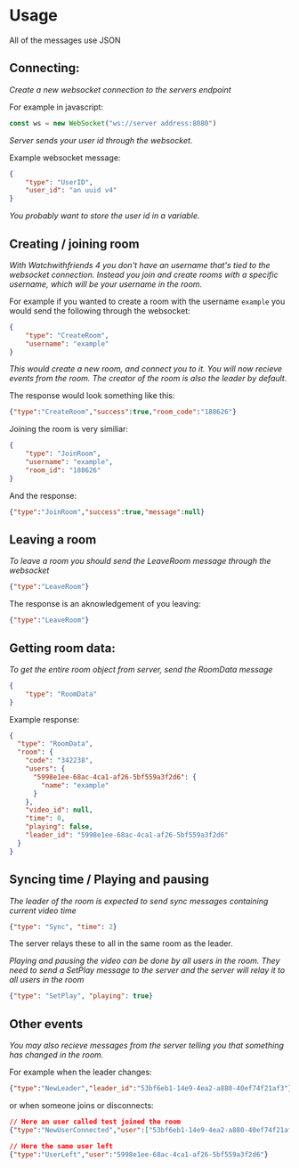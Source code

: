 # Usage
All of the messages use JSON
## Connecting:
*Create a new websocket connection to the servers endpoint*

For example in javascript:
```js
const ws = new WebSocket("ws://server address:8080")
```
*Server sends your user id through the websocket.*

Example websocket message:
```json
{
    "type": "UserID",
    "user_id": "an uuid v4"
}
```
*You probably want to store the user id in a variable.*

## Creating / joining room
*With Watchwithfriends 4 you don't have an username that's tied to the websocket connection. Instead you join and create rooms with a specific username, which will be your username in the room.*

For example if you wanted to create a room with the username `example` you would send the following through the websocket:
```json
{
    "type": "CreateRoom",
    "username": "example"
}
```
*This would create a new room, and connect you to it. You will now recieve events from the room. The creator of the room is also the leader by default.*

The response would look something like this:

```json
{"type":"CreateRoom","success":true,"room_code":"188626"}
```

Joining the room is very similiar:
```json
{
    "type": "JoinRoom",
    "username": "example",
    "room_id": "188626"
}
```
And the response:
```json
{"type":"JoinRoom","success":true,"message":null}
```
## Leaving a room
*To leave a room you should send the LeaveRoom message through the websocket*
```json
{"type":"LeaveRoom"}
```
The response is an aknowledgement of you leaving:
```json
{"type":"LeaveRoom"}
```

## Getting room data:
*To get the entire room object from server, send the RoomData message*
```json
{
    "type": "RoomData"
}
```
Example response:
```json
{
  "type": "RoomData",
  "room": {
    "code": "342238",
    "users": {
      "5998e1ee-68ac-4ca1-af26-5bf559a3f2d6": {
        "name": "example"
      }
    },
    "video_id": null,
    "time": 0,
    "playing": false,
    "leader_id": "5998e1ee-68ac-4ca1-af26-5bf559a3f2d6"
  }
}
```

## Syncing time / Playing and pausing
*The leader of the room is expected to send sync messages containing current video time*
```json
{"type": "Sync", "time": 2}
```
The server relays these to all in the same room as the leader.

*Playing and pausing the video can be done by all users in the room. They need to send a SetPlay message to the server and the server will relay it to all users in the room*

```json
{"type": "SetPlay", "playing": true}
```

## Other events
*You may also recieve messages from the server telling you that something has changed in the room.*

For example when the leader changes:
```json
{"type":"NewLeader","leader_id":"53bf6eb1-14e9-4ea2-a880-40ef74f21af3"}
```
or when someone joins or disconnects:
```json
// Here an user called test joined the room
{"type":"NewUserConnected","user":["53bf6eb1-14e9-4ea2-a880-40ef74f21af3","test"]}
```
```json
// Here the same user left
{"type":"UserLeft","user":"5998e1ee-68ac-4ca1-af26-5bf559a3f2d6"}
```